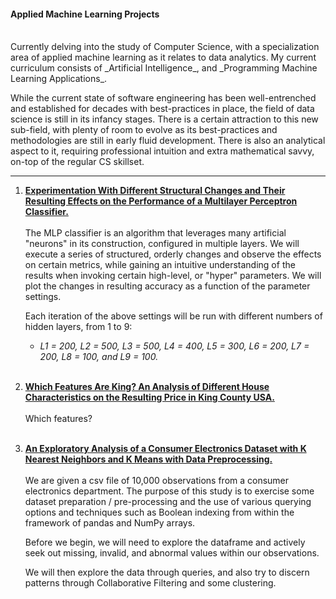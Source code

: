 #### Applied Machine Learning Projects
<br>
Currently delving into the study of Computer Science, with a specialization area of applied machine learning as it relates to data analytics. My current curriculum consists of _Artificial Intelligence_, and _Programming Machine Learning Applications_. 

While the current state of software engineering has been well-entrenched and established for decades with best-practices in place, the field of data science is still in its infancy stages. There is a certain attraction to this new sub-field, with plenty of room to evolve as its best-practices and methodologies are still in early fluid development. There is also an analytical aspect to it, requiring professional intuition and extra mathematical savvy, on-top of the regular CS skillset.

-----
1. [**Experimentation With Different Structural Changes and Their Resulting Effects on the Performance of a Multilayer Perceptron Classifier.**](https://ericnewnam.github.io/sklearn-MNIST-MLP-various.ipynb)
<br><br>
The MLP classifier is an algorithm that leverages many artificial "neurons" in its construction, configured in multiple layers. We will execute a series of structured, orderly changes and observe the effects on certain metrics, while gaining an intuitive understanding of the results when invoking certain high-level, or "hyper" parameters. We will plot the changes in resulting accuracy as a function of the parameter settings.

   Each iteration of the above settings will be run with different numbers of hidden layers, from 1 to 9: 
   - *L1 = 200, L2 = 500, L3 = 500, L4 = 400, L5 = 300, L6 = 200, L7 = 200, L8 = 100, and L9 = 100.*
<br><br>
2. [**Which Features Are King? An Analysis of Different House Characteristics on the Resulting Price in King County USA.**](https://ericnewnam.github.io/sas-king-county-report.md)
<br><br>
Which features?
<br><br>
3. [**An Exploratory Analysis of a Consumer Electronics Dataset with K Nearest Neighbors and K Means with Data Preprocessing.**](https://ericnewnam.github.io/KNN-experiments-with-KMeans.ipynb)
<br><br>
We are given a csv file of 10,000 observations from a consumer electronics department. The purpose of this study is to exercise some dataset preparation / pre-processing and the use of various querying options and techniques such as Boolean indexing from within the framework of pandas and NumPy arrays.

   Before we begin, we will need to explore the dataframe and actively seek out missing, invalid, and abnormal values within our observations. 

   We will then explore the data through queries, and also try to discern patterns through Collaborative Filtering and some clustering.
<br><br>
